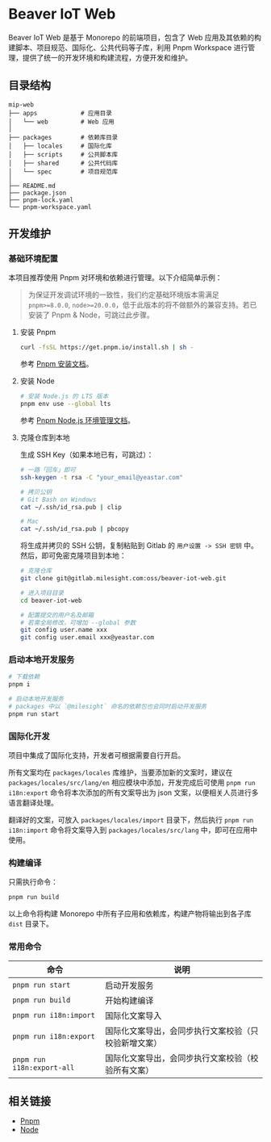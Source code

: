 # Beaver IoT Web

Beaver IoT Web 是基于 Monorepo 的前端项目，包含了 Web 应用及其依赖的构建脚本、项目规范、国际化、公共代码等子库，利用 Pnpm Workspace 进行管理，提供了统一的开发环境和构建流程，方便开发和维护。

## 目录结构

```
mip-web
├── apps            # 应用目录
│   └── web         # Web 应用
│
├── packages        # 依赖库目录
│   ├── locales     # 国际化库
│   ├── scripts     # 公共脚本库
│   ├── shared      # 公共代码库
│   └── spec        # 项目规范库
│
├── README.md
├── package.json
├── pnpm-lock.yaml
└── pnpm-workspace.yaml
```

## 开发维护

### 基础环境配置

本项目推荐使用 Pnpm 对环境和依赖进行管理。以下介绍简单示例：

> 为保证开发调试环境的一致性，我们约定基础环境版本需满足 `pnpm>=8.0.0`, `node>=20.0.0`，低于此版本的将不做额外的兼容支持。若已安装了 Pnpm & Node，可跳过此步骤。

1. 安装 Pnpm

    ```bash
    curl -fsSL https://get.pnpm.io/install.sh | sh -
    ```

    参考 [Pnpm 安装文档](https://pnpm.io/installation)。

2. 安装 Node

    ```bash
    # 安装 Node.js 的 LTS 版本
    pnpm env use --global lts
    ```

    参考 [Pnpm Node.js 环境管理文档](https://pnpm.io/cli/env)。

3. 克隆仓库到本地

    生成 SSH Key（如果本地已有，可跳过）：

    ```bash
    # 一路「回车」即可
    ssh-keygen -t rsa -C "your_email@yeastar.com"

    # 拷贝公钥
    # Git Bash on Windows
    cat ~/.ssh/id_rsa.pub | clip

    # Mac
    cat ~/.ssh/id_rsa.pub | pbcopy
    ```

    将生成并拷贝的 SSH 公钥，复制粘贴到 Gitlab 的 `用户设置 -> SSH 密钥` 中。然后，即可免密克隆项目到本地：

    ```bash
    # 克隆仓库
    git clone git@gitlab.milesight.com:oss/beaver-iot-web.git

    # 进入项目目录
    cd beaver-iot-web

    # 配置提交的用户名及邮箱
    # 若需全局修改，可增加 --global 参数
    git config user.name xxx
    git config user.email xxx@yeastar.com
    ```

### 启动本地开发服务

```bash
# 下载依赖
pnpm i

# 启动本地开发服务
# packages 中以 `@milesight` 命名的依赖包也会同时启动开发服务
pnpm run start
```

### 国际化开发

项目中集成了国际化支持，开发者可根据需要自行开启。

所有文案均在 `packages/locales` 库维护，当要添加新的文案时，建议在 `packages/locales/src/lang/en` 相应模块中添加，开发完成后可使用 `pnpm run i18n:export` 命令将本次添加的所有文案导出为 json 文案，以便相关人员进行多语言翻译处理。

翻译好的文案，可放入 `packages/locales/import` 目录下，然后执行 `pnpm run i18n:import` 命令将文案导入到 `packages/locales/src/lang` 中，即可在应用中使用。

### 构建编译

只需执行命令：

```bash
pnpm run build
```

以上命令将构建 Monorepo 中所有子应用和依赖库，构建产物将输出到各子库 `dist` 目录下。

### 常用命令

| 命令 | 说明 |
| ---- | ---- |
| `pnpm run start` | 启动开发服务 |
| `pnpm run build` | 开始构建编译 |
| `pnpm run i18n:import` | 国际化文案导入 |
| `pnpm run i18n:export` | 国际化文案导出，会同步执行文案校验（只校验新增文案） |
| `pnpm run i18n:export-all` | 国际化文案导出，会同步执行文案校验（校验所有文案） |

## 相关链接

- [Pnpm](https://pnpm.io/)
- [Node](https://nodejs.org/)
